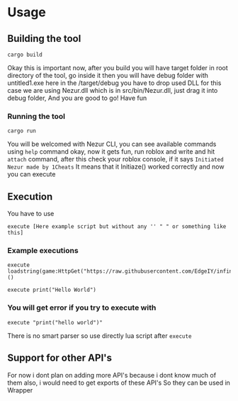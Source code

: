 # Usage

## Building the tool

````
cargo build
````

Okay this is important now, after you build you will have target folder in root directory
of the tool, go inside it then you will have debug folder with untitled1.exe here in the /target/debug you have to drop used DLL for this case we are using Nezur.dll which is in src/bin/Nezur.dll, just drag it into debug folder,
And you are good to go! Have fun

### Running the tool
````
cargo run
````


You will be welcomed with Nezur CLI, you can see available commands using `help`
command okay, now it gets fun, run roblox and write and hit `attach`
command, after this check your roblox console, if it says `Initiated Nezur made by 1Cheats`
It means that it Initiaze() worked correctly and now you can execute

## Execution

You have to use

````
execute [Here example script but without any '' " " or something like this]
````

### Example executions

````
execute loadstring(game:HttpGet("https://raw.githubusercontent.com/EdgeIY/infiniteyield/master/source"))()
````

````
execute print("Hello World")
````



### You will get error if you try to execute with 

````
execute "print("hello world")"
````

There is no smart parser so use directly lua script after `execute`



## Support for other API's

For now i dont plan on adding more API's because i dont know much of them also, i would need to get exports of these API's
So they can be used in Wrapper
